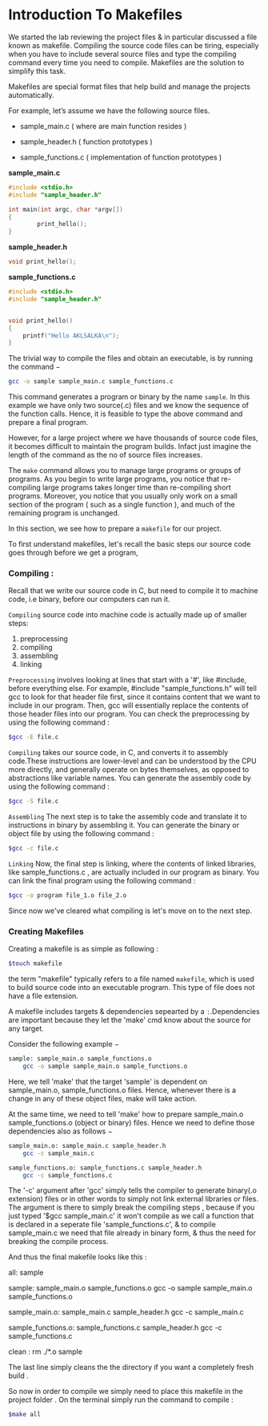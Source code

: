 # Introduction To Makefiles

We started the lab reviewing the project files & in particular discussed a file known as makefile. Compiling the source code files can be tiring, especially when you have to include several source files and type the compiling command every time you need to compile. Makefiles are the solution to simplify this task.

Makefiles are special format files that help build and manage the projects automatically.

For example, let’s assume we have the following source files.

- sample_main.c             ( where are main function resides )

- sample_header.h           ( function prototypes )

- sample_functions.c        ( implementation of function prototypes )

**sample_main.c**

```c
#include <stdio.h>
#include "sample_header.h"

int main(int argc, char *argv[])
{
        print_hello();
}
```

**sample_header.h**

```c
void print_hello();
```
**sample_functions.c**

```c
#include <stdio.h>
#include "sample_header.h"


void print_hello()
{
    printf("Hello AKLSALKA\n");
}
```

The trivial way to compile the files and obtain an executable, is by running the command −

```bash
gcc -o sample sample_main.c sample_functions.c
```

This command generates a program or binary by the name `sample`. In this example we have only two source(.c) files and we know the sequence of the function calls. Hence, it is feasible to type the above command and prepare a final program.

However, for a large project where we have thousands of source code files, it becomes difficult to maintain the program builds. Infact just imagine the length of the command as the no of source files increases. 

The `make` command allows you to manage large programs or groups of programs. As you begin to write large programs, you notice that re-compiling large programs takes longer time than re-compiling short programs. Moreover, you notice that you usually only work on a small section of the program ( such as a single function ), and much of the remaining program is unchanged.

In this section, we see how to prepare a `makefile` for our project.

To first understand makefiles, let's recall the basic steps our source code goes through before we get a program, 

### Compiling :

Recall that we write our source code in C, but need to compile it to machine code, i.e binary, before our computers can run it.

`Compiling` source code into machine code is actually made up of smaller steps:

1. preprocessing
2. compiling
3. assembling
4. linking

`Preprocessing` involves looking at lines that start with a '#', like #include, before everything else. For example, #include "sample_functions.h" will tell gcc to look for that header file first, since it contains content that we want to include in our program. Then, gcc will essentially replace the contents of those header files into our program.
You can check the preprocessing by using the following command :
```bash
$gcc -E file.c
```

`Compiling` takes our source code, in C, and converts it to assembly code.These instructions are lower-level and can be understood by the CPU more directly, and generally operate on bytes themselves, as opposed to abstractions like variable names.
You can generate the assembly code by using the following command :
```bash
$gcc -S file.c
```
`Assembling` The next step is to take the assembly code and translate it to instructions in binary by assembling it.
You can generate the binary or object file by using the following command :
```bash
$gcc -c file.c
```
`Linking` Now, the final step is linking, where the contents of linked libraries, like sample_functions.c , are actually included in our program as binary.
You can link the final program using the following command :
```bash
$gcc -o program file_1.o file_2.o
```
Since now we've cleared what compiling is let's move on to the next step.

### Creating Makefiles

Creating a makefile is as simple as following : 
```bash
$touch makefile
```
the term "makefile" typically refers to a file named `makefile`, which is used to build source code into an executable program. This type of file does not have a file extension.

A makefile includes targets & dependencies sepearted by a `:`.Dependencies are important because they let the 'make' cmd know about the source for any target.

Consider the following example −
```bash
sample: sample_main.o sample_functions.o
	gcc -o sample sample_main.o sample_functions.o
```
Here, we tell 'make' that the target 'sample' is dependent on sample_main.o, sample_functions.o files. Hence, whenever there is a change in any of these object files, make will take action.

At the same time, we need to tell 'make' how to prepare sample_main.o sample_functions.o (object or binary) files. Hence we need to define those dependencies also as follows −	
```bash
sample_main.o: sample_main.c sample_header.h
	gcc -c sample_main.c
```

```bash
sample_functions.o: sample_functions.c sample_header.h
	gcc -c sample_functions.c
```
The '-c' argument after 'gcc' simply tells the compiler to generate binary(.o extension) files or in other words to simply not link external libraries or files.
The argument is there to simply break the compiling steps , because if you just typed '$gcc sample_main.c' it won't compile as we call a function that is declared in a seperate file 'sample_functions.c', & to compile sample_main.c we need
that file already in binary form, & thus the need for breaking the compile process.

And thus the final makefile looks like this :

all: sample

sample: sample_main.o sample_functions.o
	gcc -o sample sample_main.o sample_functions.o
	
sample_main.o: sample_main.c sample_header.h
	gcc -c sample_main.c
	
sample_functions.o: sample_functions.c sample_header.h
	gcc -c sample_functions.c
	
clean : 
	rm ./*.o sample
	
The last line simply cleans the the directory if you want a completely fresh build .

So now in order to compile we simply need to place this makefile in the project folder . 
On the terminal simply run the command to compile :	

```bash
$make all
```



